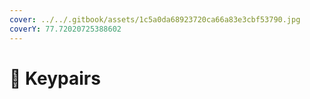 ```yaml
---
cover: ../../.gitbook/assets/1c5a0da68923720ca66a83e3cbf53790.jpg
coverY: 77.72020725388602
---
```


# 🔐 Keypairs

